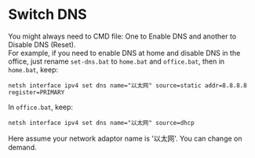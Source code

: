 # Switch DNS
You might always need to CMD file: One to Enable DNS and another to Disable DNS (Reset).  
For example, if you need to enable DNS at home and disable DNS in the office,
just rename `set-dns.bat` to `home.bat` and `office.bat`, then in `home.bat`, keep:
```
netsh interface ipv4 set dns name="以太网" source=static addr=8.8.8.8 register=PRIMARY
```
In `office.bat`, keep:
```
netsh interface ipv4 set dns name="以太网" source=dhcp
```
Here assume your network adaptor name is '以太网'. You can change on demand. 
